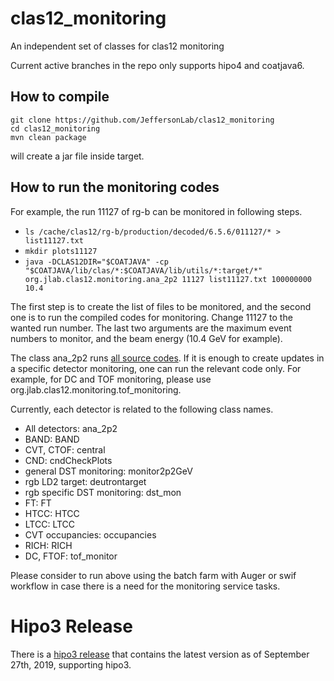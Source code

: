 # clas12_monitoring
An independent set of classes for clas12 monitoring

Current active branches in the repo only supports hipo4 and coatjava6.

## How to compile

```
git clone https://github.com/JeffersonLab/clas12_monitoring
cd clas12_monitoring
mvn clean package
```
will create a jar file inside target.

## How to run the monitoring codes

For example, the run 11127 of rg-b can be monitored in following steps.

- ```ls /cache/clas12/rg-b/production/decoded/6.5.6/011127/* > list11127.txt```
- ```mkdir plots11127```
- ```java -DCLAS12DIR="$COATJAVA" -cp "$COATJAVA/lib/clas/*:$COATJAVA/lib/utils/*:target/*" org.jlab.clas12.monitoring.ana_2p2 11127 list11127.txt 100000000 10.4```

The first step is to create the list of files to be monitored, and the second one is to run the compiled codes for monitoring. Change 11127 to the wanted run number. The last two arguments are the maximum event numbers to monitor, and the beam energy (10.4 GeV for example).

The class ana_2p2 runs [all source codes](src/main/java/org/jlab/clas12/monitoring). If it is enough to create updates in a specific detector monitoring, one can run the relevant code only. For example, for DC and TOF monitoring, please use org.jlab.clas12.monitoring.tof_monitoring.

Currently, each detector is related to the following class names.

- All detectors: ana_2p2
- BAND: BAND
- CVT, CTOF: central
- CND: cndCheckPlots
- general DST monitoring: monitor2p2GeV
- rgb LD2 target: deutrontarget
- rgb specific DST monitoring: dst_mon
- FT: FT
- HTCC: HTCC
- LTCC: LTCC
- CVT occupancies: occupancies
- RICH: RICH
- DC, FTOF: tof_monitor

Please consider to run above using the batch farm with Auger or swif workflow in case there is a need for the monitoring service tasks.

# Hipo3 Release
There is a [hipo3 release](https://github.com/JeffersonLab/clas12_monitoring/releases/tag/hipo3)
that contains the latest version as of September 27th, 2019, supporting hipo3.
